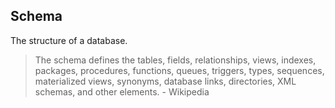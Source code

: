 ## Schema

The structure of a database.

> The schema defines the tables, fields, relationships, views, indexes, packages, procedures, functions, queues, triggers, types, sequences, materialized views, synonyms, database links, directories, XML schemas, and other elements. - Wikipedia
